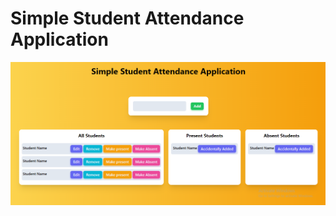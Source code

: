 # Simple Student Attendance Application

![crud-application](./src/assets/student-attendance-application.png)
